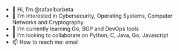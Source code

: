 - 👋 Hi, I’m @rafaelbarbeta
- 👀 I’m interested in Cybersecurity, Operating Systems, Computer Networks and Cryptography.
- 🌱 I’m currently learning Go, BGP and DevOps tools
- 💞️ I’m looking to collaborate on Python, C, Java, Go, Javascript
- 📫 How to reach me: email

<!---
rafaelbarbeta/rafaelbarbeta is a ✨ special ✨ repository because its `README.md` (this file) appears on your GitHub profile.
You can click the Preview link to take a look at your changes.
--->
